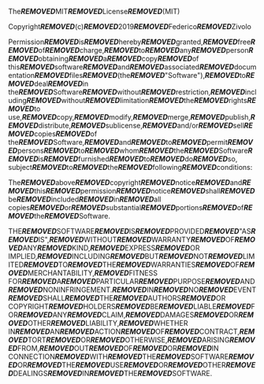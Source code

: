 The***REMOVED***MIT***REMOVED***License***REMOVED***(MIT)

Copyright***REMOVED***(c)***REMOVED***2019***REMOVED***Federico***REMOVED***Zivolo

Permission***REMOVED***is***REMOVED***hereby***REMOVED***granted,***REMOVED***free***REMOVED***of***REMOVED***charge,***REMOVED***to***REMOVED***any***REMOVED***person***REMOVED***obtaining***REMOVED***a***REMOVED***copy***REMOVED***of
this***REMOVED***software***REMOVED***and***REMOVED***associated***REMOVED***documentation***REMOVED***files***REMOVED***(the***REMOVED***"Software"),***REMOVED***to***REMOVED***deal***REMOVED***in
the***REMOVED***Software***REMOVED***without***REMOVED***restriction,***REMOVED***including***REMOVED***without***REMOVED***limitation***REMOVED***the***REMOVED***rights***REMOVED***to
use,***REMOVED***copy,***REMOVED***modify,***REMOVED***merge,***REMOVED***publish,***REMOVED***distribute,***REMOVED***sublicense,***REMOVED***and/or***REMOVED***sell***REMOVED***copies***REMOVED***of
the***REMOVED***Software,***REMOVED***and***REMOVED***to***REMOVED***permit***REMOVED***persons***REMOVED***to***REMOVED***whom***REMOVED***the***REMOVED***Software***REMOVED***is***REMOVED***furnished***REMOVED***to***REMOVED***do***REMOVED***so,
subject***REMOVED***to***REMOVED***the***REMOVED***following***REMOVED***conditions:

The***REMOVED***above***REMOVED***copyright***REMOVED***notice***REMOVED***and***REMOVED***this***REMOVED***permission***REMOVED***notice***REMOVED***shall***REMOVED***be***REMOVED***included***REMOVED***in***REMOVED***all
copies***REMOVED***or***REMOVED***substantial***REMOVED***portions***REMOVED***of***REMOVED***the***REMOVED***Software.

THE***REMOVED***SOFTWARE***REMOVED***IS***REMOVED***PROVIDED***REMOVED***"AS***REMOVED***IS",***REMOVED***WITHOUT***REMOVED***WARRANTY***REMOVED***OF***REMOVED***ANY***REMOVED***KIND,***REMOVED***EXPRESS***REMOVED***OR
IMPLIED,***REMOVED***INCLUDING***REMOVED***BUT***REMOVED***NOT***REMOVED***LIMITED***REMOVED***TO***REMOVED***THE***REMOVED***WARRANTIES***REMOVED***OF***REMOVED***MERCHANTABILITY,***REMOVED***FITNESS
FOR***REMOVED***A***REMOVED***PARTICULAR***REMOVED***PURPOSE***REMOVED***AND***REMOVED***NONINFRINGEMENT.***REMOVED***IN***REMOVED***NO***REMOVED***EVENT***REMOVED***SHALL***REMOVED***THE***REMOVED***AUTHORS***REMOVED***OR
COPYRIGHT***REMOVED***HOLDERS***REMOVED***BE***REMOVED***LIABLE***REMOVED***FOR***REMOVED***ANY***REMOVED***CLAIM,***REMOVED***DAMAGES***REMOVED***OR***REMOVED***OTHER***REMOVED***LIABILITY,***REMOVED***WHETHER
IN***REMOVED***AN***REMOVED***ACTION***REMOVED***OF***REMOVED***CONTRACT,***REMOVED***TORT***REMOVED***OR***REMOVED***OTHERWISE,***REMOVED***ARISING***REMOVED***FROM,***REMOVED***OUT***REMOVED***OF***REMOVED***OR***REMOVED***IN
CONNECTION***REMOVED***WITH***REMOVED***THE***REMOVED***SOFTWARE***REMOVED***OR***REMOVED***THE***REMOVED***USE***REMOVED***OR***REMOVED***OTHER***REMOVED***DEALINGS***REMOVED***IN***REMOVED***THE***REMOVED***SOFTWARE.
